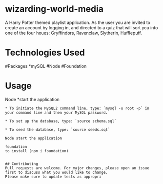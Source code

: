 # wizarding-world-media

A Harry Potter themed playlist application. As the user you are invited to create an account by logging in, and directed to a quiz that will sort you into one of the four houes:
Gryffindors,
Ravenclaw,
Slytherin,
Hufflepuff.

# Technologies Used
#Packages 
*mySQL
#Node
#Foundation
 
# Usage

Node 
*start the application

```mysql2
* To initiate the MySQL2 command line, type: `mysql -u root -p` in your command line and then your MySQL password.

* To set up the database, type: `source schema.sql`

* To seed the database, type: `source seeds.sql`

Node start the application

foundation
to install (npm i foundation)


## Contributing
Pull requests are welcome. For major changes, please open an issue first to discuss what you would like to change.
Please make sure to update tests as appropri
